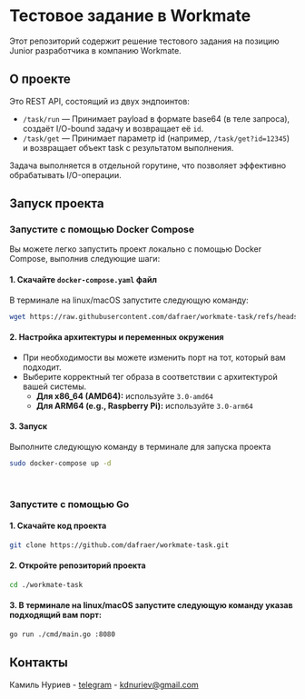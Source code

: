 <!-- ABOUT THE PROJECT -->
# Тестовое задание в Workmate

Этот репозиторий содержит решение тестового задания на позицию Junior разработчика в компанию Workmate.

## О проекте

Это REST API, состоящий из двух эндпоинтов:

- `/task/run` — Принимает payload в формате base64 (в теле запроса), создаёт I/O-bound задачу и возвращает её `id`.
- `/task/get` — Принимает параметр id (например,  `/task/get?id=12345`) и возвращает объект task с результатом выполнения.

Задача выполняется в отдельной горутине, что позволяет эффективно обрабатывать I/O-операции.


<!-- GETTING STARTED -->
## Запуск проекта

### Запустите с помощью Docker Compose
Вы можете легко запустить проект локально с помощью Docker Compose, выполнив следующие шаги:

#### 1. Скачайте `docker-compose.yaml` файл
В терминале на linux/macOS запустите следующую команду:

```sh
wget https://raw.githubusercontent.com/dafraer/workmate-task/refs/heads/main/docker-compose.yaml
```  

#### 2. Настройка архитектуры и переменных окружения
- При необходимости вы можете изменить порт на тот, который вам подходит.
- Выберите корректный тег образа в соответствии с архитектурой вашей системы.
    - **Для x86_64 (AMD64):** используйте `3.0-amd64`
    - **Для ARM64 (e.g., Raspberry Pi):** используйте `3.0-arm64`

#### 3. Запуск
Выполните следующую команду в терминале для запуска проекта

```sh
sudo docker-compose up -d
```  

<br>

### Запустите с помощью Go

#### 1. Скачайте код проекта

```sh
git clone https://github.com/dafraer/workmate-task.git
```  

#### 2. Откройте репозиторий проекта

```sh
cd ./workmate-task
```  

#### 3. В терминале на linux/macOS запустите следующую команду указав подходящий вам порт:

```sh
go run ./cmd/main.go :8080
```  

<!-- CONTACT -->
## Контакты

Камиль Нуриев - [telegram](https://t.me/dafraer) - kdnuriev@gmail.com